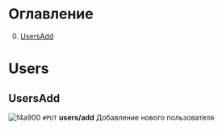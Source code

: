 # Оглавление

0. [UsersAdd](#UsersAdd)

# Users

## UsersAdd
![f4a900](https://placehold.co/10x30/f4a900/f4a900.png) `#PUT` **users/add** Добавление нового пользователя


